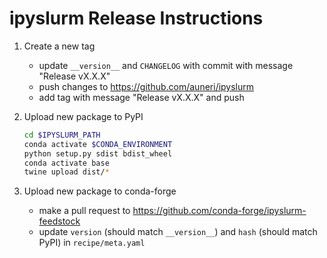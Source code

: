 # ipyslurm Release Instructions

1. Create a new tag
    * update `__version__` and `CHANGELOG` with commit with message "Release vX.X.X"
    * push changes to https://github.com/auneri/ipyslurm
    * add tag with message "Release vX.X.X" and push

2. Upload new package to PyPI

    ```bash
    cd $IPYSLURM_PATH
    conda activate $CONDA_ENVIRONMENT
    python setup.py sdist bdist_wheel
    conda activate base
    twine upload dist/*
    ```

3. Upload new package to conda-forge
    * make a pull request to https://github.com/conda-forge/ipyslurm-feedstock
    * update `version` (should match `__version__`) and `hash` (should match PyPI) in `recipe/meta.yaml`
